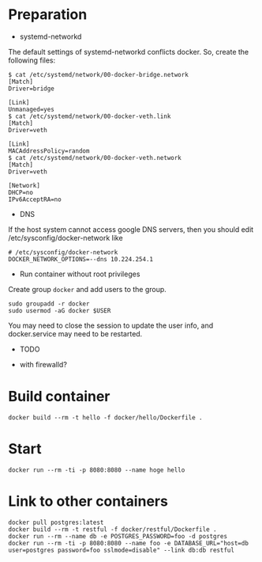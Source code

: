 # Preparation
* systemd-networkd

The default settings of systemd-networkd conflicts docker.
So, create the following files:
```
$ cat /etc/systemd/network/00-docker-bridge.network
[Match]
Driver=bridge

[Link]
Unmanaged=yes
$ cat /etc/systemd/network/00-docker-veth.link
[Match]
Driver=veth

[Link]
MACAddressPolicy=random
$ cat /etc/systemd/network/00-docker-veth.network
[Match]
Driver=veth

[Network]
DHCP=no
IPv6AcceptRA=no
```
* DNS

If the host system cannot access google DNS servers,
then you should edit /etc/sysconfig/docker-network like
```
# /etc/sysconfig/docker-network
DOCKER_NETWORK_OPTIONS=--dns 10.224.254.1
```
* Run container without root privileges

Create group `docker` and add users to the group.
```
sudo groupadd -r docker
sudo usermod -aG docker $USER
```
You may need to close the session to update the user info,
and docker.service may need to be restarted.

* TODO
- with firewalld?

# Build container
```
docker build --rm -t hello -f docker/hello/Dockerfile .
```

# Start
```
docker run --rm -ti -p 8080:8080 --name hoge hello
```

# Link to other containers
```
docker pull postgres:latest
docker build --rm -t restful -f docker/restful/Dockerfile .
docker run --rm --name db -e POSTGRES_PASSWORD=foo -d postgres
docker run --rm -ti -p 8080:8080 --name foo -e DATABASE_URL="host=db user=postgres password=foo sslmode=disable" --link db:db restful
```
